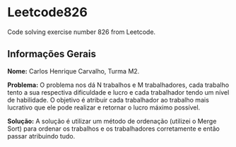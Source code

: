 # Leetcode826
Code solving exercise number 826 from Leetcode.

## Informações Gerais

**Nome:** Carlos Henrique Carvalho, Turma M2.

**Problema:** O problema nos dá N trabalhos e M trabalhadores, cada trabalho tento a sua respectiva dificuldade e lucro e cada trabalhador tendo um nível de habilidade. O objetivo é atribuir cada trabalhador ao trabalho mais lucrativo que ele pode realizar e retornar o lucro máximo possível.

**Solução:** A solução é utilizar um método de ordenação (utilizei o Merge Sort) para ordenar os trabalhos e os trabalhadores corretamente e então passar atribuindo tudo. 
